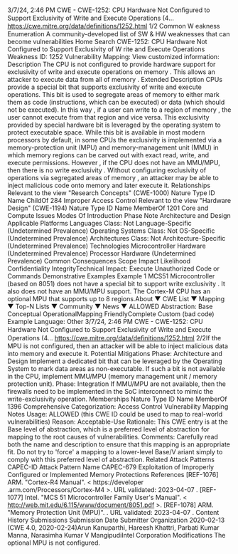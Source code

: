 3/7/24, 2:46 PM CWE - CWE-1252: CPU Hardware Not Conﬁgured to Support Exclusivity of Write and Execute Operations (4…
https://cwe.mitre.org/data/deﬁnitions/1252.html 1/2
Common W eakness Enumeration
A community-developed list of SW & HW weaknesses that can become
vulnerabilities
Home Search
CWE-1252: CPU Hardware Not Configured to Support Exclusivity of W rite and
Execute Operations
Weakness ID: 1252
Vulnerability Mapping: 
View customized information:
 Description
The CPU is not configured to provide hardware support for exclusivity of write and execute operations on memory . This allows an
attacker to execute data from all of memory .
 Extended Description
CPUs provide a special bit that supports exclusivity of write and execute operations. This bit is used to segregate areas of memory to
either mark them as code (instructions, which can be executed) or data (which should not be executed). In this way , if a user can write
to a region of memory , the user cannot execute from that region and vice versa. This exclusivity provided by special hardware bit is
leveraged by the operating system to protect executable space. While this bit is available in most modern processors by default, in
some CPUs the exclusivity is implemented via a memory-protection unit (MPU) and memory-management unit (MMU) in which
memory regions can be carved out with exact read, write, and execute permissions. However , if the CPU does not have an
MMU/MPU, then there is no write exclusivity . Without configuring exclusivity of operations via segregated areas of memory , an
attacker may be able to inject malicious code onto memory and later execute it.
 Relationships
 Relevant to the view "Research Concepts" (CWE-1000)
Nature Type ID Name
ChildOf 284 Improper Access Control
 Relevant to the view "Hardware Design" (CWE-1194)
Nature Type ID Name
MemberOf 1201 Core and Compute Issues
 Modes Of Introduction
Phase Note
Architecture and Design
 Applicable Platforms
Languages
Class: Not Language-Specific (Undetermined Prevalence)
Operating Systems
Class: Not OS-Specific (Undetermined Prevalence)
Architectures
Class: Not Architecture-Specific (Undetermined Prevalence)
Technologies
Microcontroller Hardware (Undetermined Prevalence)
Processor Hardware (Undetermined Prevalence)
 Common Consequences
Scope Impact Likelihood
Confidentiality
IntegrityTechnical Impact: Execute Unauthorized Code or Commands
 Demonstrative Examples
Example 1
MCS51 Microcontroller (based on 8051) does not have a special bit to support write exclusivity . It also does not have an MMU/MPU
support. The Cortex-M CPU has an optional MPU that supports up to 8 regions.About ▼ CWE List ▼ Mapping ▼ Top-N Lists ▼ Community ▼ News ▼
ALLOWED
Abstraction: Base
Conceptual OperationalMapping
FriendlyComplete Custom
(bad code) Example Language: Other 3/7/24, 2:46 PM CWE - CWE-1252: CPU Hardware Not Conﬁgured to Support Exclusivity of Write and Execute Operations (4…
https://cwe.mitre.org/data/deﬁnitions/1252.html 2/2If the MPU is not configured, then an attacker will be able to inject malicious data into memory and execute it.
 Potential Mitigations
Phase: Architecture and Design
Implement a dedicated bit that can be leveraged by the Operating System to mark data areas as non-executable. If such a bit is
not available in the CPU, implement MMU/MPU (memory management unit / memory protection unit).
Phase: Integration
If MMU/MPU are not available, then the firewalls need to be implemented in the SoC interconnect to mimic the write-exclusivity
operation.
 Memberships
Nature Type ID Name
MemberOf 1396 Comprehensive Categorization: Access Control
 Vulnerability Mapping Notes
Usage: ALLOWED (this CWE ID could be used to map to real-world vulnerabilities)
Reason: Acceptable-Use
Rationale:
This CWE entry is at the Base level of abstraction, which is a preferred level of abstraction for mapping to the root causes of
vulnerabilities.
Comments:
Carefully read both the name and description to ensure that this mapping is an appropriate fit. Do not try to 'force' a mapping to a
lower-level Base/V ariant simply to comply with this preferred level of abstraction.
 Related Attack Patterns
CAPEC-ID Attack Pattern Name
CAPEC-679 Exploitation of Improperly Configured or Implemented Memory Protections
 References
[REF-1076] ARM. "Cortex-R4 Manual". < https://developer .arm.com/Processors/Cortex-M4 >. URL validated: 2023-04-07 .
[REF-1077] Intel. "MCS 51 Microcontroller Family User's Manual". < http://web.mit.edu/6.115/www/document/8051.pdf >.
[REF-1078] ARM. "Memory Protection Unit (MPU)".
. URL validated: 2023-04-07 .
 Content History
 Submissions
Submission Date Submitter Organization
2020-02-13
(CWE 4.0, 2020-02-24)Arun Kanuparthi, Hareesh Khattri, Parbati Kumar Manna, Narasimha Kumar V
MangipudiIntel
Corporation
 Modifications
The optional MPU is not configured.